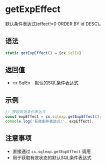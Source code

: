 # getExpEffect

默认条件表达式(effect!=0 ORDER BY id DESC)。

## 语法

```javascript
static getExpEffect() → {cx.SqlEx}
```

## 返回值

- cx.SqlEx - 默认的SQL条件表达式

## 示例

```javascript
// 获取有效条件表达式
const expEffect = cx.sqlexp.getExpEffect();
console.log('有效条件表达式:', expEffect);
```

## 注意事项

- 直接通过 `cx.sqlexp.getExpEffect` 调用
- 用于获取有效状态的默认SQL条件表达式 